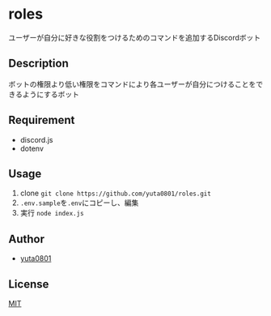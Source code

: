 # roles

ユーザーが自分に好きな役割をつけるためのコマンドを追加するDiscordボット

## Description

ボットの権限より低い権限をコマンドにより各ユーザーが自分につけることをできるようにするボット

## Requirement

- discord.js
- dotenv

## Usage

1. clone `git clone https://github.com/yuta0801/roles.git`
2. `.env.sample`を`.env`にコピーし、編集
3. 実行 `node index.js`

## Author

- [yuta0801](https://github.com/yuta0801)

## License

[MIT](https://github.com/yuta0801/roles/blob/master/LICENSE)
